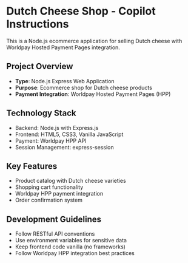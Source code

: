 # Dutch Cheese Shop - Copilot Instructions

This is a Node.js ecommerce application for selling Dutch cheese with Worldpay Hosted Payment Pages integration.

## Project Overview
- **Type**: Node.js Express Web Application
- **Purpose**: Ecommerce shop for Dutch cheese products
- **Payment Integration**: Worldpay Hosted Payment Pages (HPP)

## Technology Stack
- Backend: Node.js with Express.js
- Frontend: HTML5, CSS3, Vanilla JavaScript
- Payment: Worldpay HPP API
- Session Management: express-session

## Key Features
- Product catalog with Dutch cheese varieties
- Shopping cart functionality
- Worldpay HPP payment integration
- Order confirmation system

## Development Guidelines
- Follow RESTful API conventions
- Use environment variables for sensitive data
- Keep frontend code vanilla (no frameworks)
- Follow Worldpay HPP integration best practices
